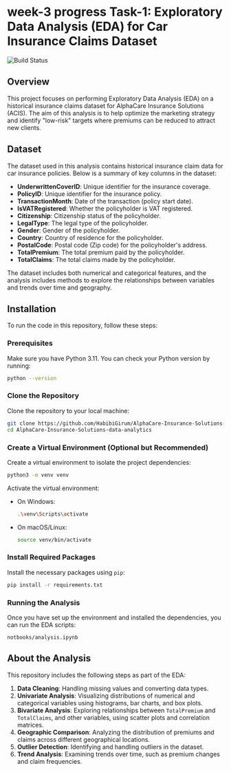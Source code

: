# week-3 progress Task-1: Exploratory Data Analysis (EDA) for Car Insurance Claims Dataset

![Build Status](https://github.com/HabibiGirum/Stock_Market_Insights_From_Financial_news/actions/workflows/unittests.yml/badge.svg)

## Overview

This project focuses on performing Exploratory Data Analysis (EDA) on a historical insurance claims dataset for AlphaCare Insurance Solutions (ACIS). The aim of this analysis is to help optimize the marketing strategy and identify "low-risk" targets where premiums can be reduced to attract new clients.

## Dataset

The dataset used in this analysis contains historical insurance claim data for car insurance policies. Below is a summary of key columns in the dataset:

- **UnderwrittenCoverID**: Unique identifier for the insurance coverage.
- **PolicyID**: Unique identifier for the insurance policy.
- **TransactionMonth**: Date of the transaction (policy start date).
- **IsVATRegistered**: Whether the policyholder is VAT registered.
- **Citizenship**: Citizenship status of the policyholder.
- **LegalType**: The legal type of the policyholder.
- **Gender**: Gender of the policyholder.
- **Country**: Country of residence for the policyholder.
- **PostalCode**: Postal code (Zip code) for the policyholder's address.
- **TotalPremium**: The total premium paid by the policyholder.
- **TotalClaims**: The total claims made by the policyholder.

The dataset includes both numerical and categorical features, and the analysis includes methods to explore the relationships between variables and trends over time and geography.

## Installation

To run the code in this repository, follow these steps:

### Prerequisites

Make sure you have Python 3.11. You can check your Python version by running:

```bash
python --version
```

### Clone the Repository

Clone the repository to your local machine:

```bash
git clone https://github.com/HabibiGirum/AlphaCare-Insurance-Solutions-data-analytics.git
cd AlphaCare-Insurance-Solutions-data-analytics
```

### Create a Virtual Environment (Optional but Recommended)

Create a virtual environment to isolate the project dependencies:

```bash
python3 -m venv venv
```

Activate the virtual environment:

- On Windows:
  ```bash
  .\venv\Scripts\activate
  ```
- On macOS/Linux:
  ```bash
  source venv/bin/activate
  ```

### Install Required Packages

Install the necessary packages using `pip`:

```bash
pip install -r requirements.txt
```

### Running the Analysis

Once you have set up the environment and installed the dependencies, you can run the EDA scripts:

```notbooks/analysis.ipynb```

## About the Analysis

This repository includes the following steps as part of the EDA:

1. **Data Cleaning**: Handling missing values and converting data types.
2. **Univariate Analysis**: Visualizing distributions of numerical and categorical variables using histograms, bar charts, and box plots.
3. **Bivariate Analysis**: Exploring relationships between `TotalPremium` and `TotalClaims`, and other variables, using scatter plots and correlation matrices.
4. **Geographic Comparison**: Analyzing the distribution of premiums and claims across different geographical locations.
5. **Outlier Detection**: Identifying and handling outliers in the dataset.
6. **Trend Analysis**: Examining trends over time, such as premium changes and claim frequencies.

